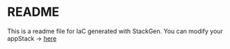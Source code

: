 # README
This is a readme file for IaC generated with StackGen.
You can modify your appStack -> [here](http://stage.dev.stackgen.com/appstacks/523e95bc-2fe4-4e00-8a3b-099afcca5264)
